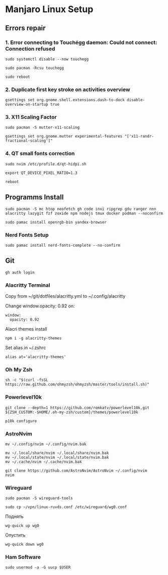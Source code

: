 # Manjaro Linux Setup

## Errors repair
### 1. Error connecting to Touchégg daemon: Could not connect: Connection refused

```
sudo systemctl disable --now touchegg
```
```
sudo pacman -Rcsu touchegg
```
```
sudo reboot
```
### 2. Duplicate first key stroke on activities overview

```
gsettings set org.gnome.shell.extensions.dash-to-dock disable-overview-on-startup true
```
### 3. X11 Scaling Factor
```
sudo pacman -S mutter-x11-scaling
```
```
gsettings set org.gnome.mutter experimental-features "['x11-randr-fractional-scaling']"
```
### 4. QT small fonts correction

```
sudo nvim /etc/profile.d/qt-hidpi.sh  
```
```
export QT_DEVICE_PIXEL_RATIO=1.3
```
```
reboot
```

## Programms Install
```
sudo pacman -S mc htop neofetch gh code inxi ripgrep gdu ranger nnn alacritty lazygit fzf zoxide npm nodejs tmux docker podman --noconfirm
```
```
sudo pamac install openrgb-bin yandex-browser
```
### Nerd Fonts Setup
```
sudo pamac install nerd-fonts-complete --no-confirm 
```

## Git
```
gh auth login
```
### Alacritty Terminal

Copy from ~/git/dotfiles/alacritty.yml to ~/.config/alacritty

Change window.opacity: 0.92 on:
```
window:
  opacity: 0.92
```
Alacri themes install
```
npm i -g alacritty-themes
```
Set alias in ~/.zshrc
```
alias at='alacritty-themes'
```

### Oh My Zsh
```
sh -c "$(curl -fsSL https://raw.github.com/ohmyzsh/ohmyzsh/master/tools/install.sh)"
```
### Powerlevel10k
```
git clone --depth=1 https://github.com/romkatv/powerlevel10k.git ${ZSH_CUSTOM:-$HOME/.oh-my-zsh/custom}/themes/powerlevel10k
```
```
p10k configure
```
### AstroNvim

```
mv ~/.config/nvim ~/.config/nvim.bak
```
```
mv ~/.local/share/nvim ~/.local/share/nvim.bak
mv ~/.local/state/nvim ~/.local/state/nvim.bak
mv ~/.cache/nvim ~/.cache/nvim.bak
```
```
git clone https://github.com/AstroNvim/AstroNvim ~/.config/nvim
nvim
```
### Wireguard

```
sudo pacman -S wireguard-tools
```
```
sudo cp ~/vpn/linux-ruvds.conf /etc/wireguard/wg0.conf
```
Поднять
```
wg-quick up wg0 
```
Опустить
```
wg-quick down wg0 
```
### Ham Software

```
sudo usermod -a -G uucp $USER 
```

